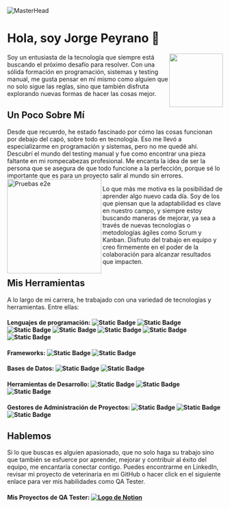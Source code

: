 ![MasterHead](https://newfutureit.com.au/wp-content/uploads/2020/05/img-break-3.jpg)
# Hola, soy Jorge Peyrano 👋
<img align="right" width="125" src="https://github.com/Japeyr/JorgePeyrano/blob/main/JorgitoPerfil2.png" >Soy un entusiasta de la tecnología que siempre está buscando el próximo desafío para resolver. Con una sólida formación en programación, sistemas y testing manual, me gusta pensar en mí mismo como alguien que no solo sigue las reglas, sino que también disfruta explorando nuevas formas de hacer las cosas mejor.

## Un Poco Sobre Mí
Desde que recuerdo, he estado fascinado por cómo las cosas funcionan por debajo del capó, sobre todo en tecnología. Eso me llevó a especializarme en programación y sistemas, pero no me quedé ahí. Descubrí el mundo del testing manual y fue como encontrar una pieza faltante en mi rompecabezas profesional. Me encanta la idea de ser la persona que se asegura de que todo funcione a la perfección, porque sé lo importante que es para un proyecto salir al mundo sin errores.<img width="220" align="left" src="https://www.mtp.es/wp-content/uploads/2019/03/testing.jpg" alt="Pruebas e2e">

Lo que más me motiva es la posibilidad de aprender algo nuevo cada día. Soy de los que piensan que la adaptabilidad es clave en nuestro campo, y siempre estoy buscando maneras de mejorar, ya sea a través de nuevas tecnologías o metodologías ágiles como Scrum y Kanban. Disfruto del trabajo en equipo y creo firmemente en el poder de la colaboración para alcanzar resultados que impacten.

## Mis Herramientas
A lo largo de mi carrera, he trabajado con una variedad de tecnologías y herramientas. Entre ellas:

#### Lenguajes de programación: ![Static Badge](https://img.shields.io/badge/C-yellow) ![Static Badge](https://img.shields.io/badge/Visual--Basic-green) ![Static Badge](https://img.shields.io/badge/HTML5-blue) ![Static Badge](https://img.shields.io/badge/CSS3-red) ![Static Badge](https://img.shields.io/badge/Javascript-orange) ![Static Badge](https://img.shields.io/badge/PHP-skyblue) ![Static Badge](https://img.shields.io/badge/Python-violet)
#### Frameworks: ![Static Badge](https://img.shields.io/badge/Django-beige) ![Static Badge](https://img.shields.io/badge/Boostrap5-black)
#### Bases de Datos: ![Static Badge](https://img.shields.io/badge/SQL--Server-yellow) ![Static Badge](https://img.shields.io/badge/MySQL-green)
#### Herramientas de Desarrollo: ![Static Badge](https://img.shields.io/badge/Visual--Studio--Code-blue) ![Static Badge](https://img.shields.io/badge/Visual--Studio--2022-red) ![Static Badge](https://img.shields.io/badge/PyCharm-orange)
#### Gestores de Administración de Proyectos: ![Static Badge](https://img.shields.io/badge/Jira-skyblue) ![Static Badge](https://img.shields.io/badge/Xray-violet) ![Static Badge](https://img.shields.io/badge/Test--Monitor-beige)

## Hablemos 
Si lo que buscas es alguien apasionado, que no solo haga su trabajo sino que también se esfuerce por aprender, mejorar y contribuir al éxito del equipo, me encantaría conectar contigo. Puedes encontrarme en LinkedIn, revisar mi proyecto de veterinaria en mi GitHub o hacer click en el siguiente enlace para ver mis habilidades como QA Tester.

#### Mis Proyectos de QA Tester: [![Logo de Notion](https://github.com/Japeyr/JorgePeyrano/blob/main/Notion.jpg?raw=true)](https://peppermint-perigee-9b6.notion.site/Portafolio-Jorge-Peyrano-QA-Tester-28ff0d4de8bc42b6a5d8af29fcb083f1?pvs=4)
  
